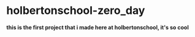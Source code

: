 # holbertonschool-zero_day
**this is the first project that i made here at holbertonschool, it's so cool** 
